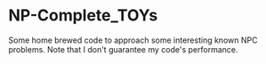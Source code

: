 # NP-Complete_TOYs
Some home brewed code to approach some interesting known NPC problems.
Note that I don't guarantee my code's performance.
